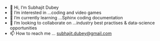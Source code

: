 - 👋 Hi, I’m Subhajit Dubey
- 👀 I’m interested in ...coding and video games
- 🌱 I’m currently learning ...Sphinx coding documentation
- 💞️ I’m looking to collaborate on ...industry best practises & data-science opportunities
- 📫 How to reach me ... subhajit.dubey@gmail.com

<!---
subhajit-dubey/subhajit-dubey is a ✨ special ✨ repository because its `README.md` (this file) appears on your GitHub profile.
You can click the Preview link to take a look at your changes.
--->
